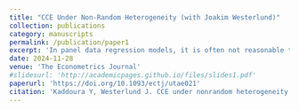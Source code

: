 ```yaml
---
title: "CCE Under Non-Random Heterogeneity (with Joakim Westerlund)"
collection: publications
category: manuscripts
permalink: /publication/paper1
excerpt: 'In panel data regression models, it is often not reasonable to expect all cross-sectional units to have identical responses to explanatory variables, or that all relevant variables have been properly accounted for. These concerns have recently motivated the use of interactive effects models with heterogeneous slopes. The workhorse of this literature is the common correlated effects approach, which assumes that both effects and slopes are randomly distributed. The current paper argues that the restrictions implied by this assumption are likely unreasonable in many applications, and that there is a need to allow for nonrandom heterogeneity.'
date: 2024-11-28
venue: 'The Econometrics Journal'
#slidesurl: 'http://academicpages.github.io/files/slides1.pdf'
paperurl: 'https://doi.org/10.1093/ectj/utae021'
citation: 'Kaddoura Y, Westerlund J. CCE under nonrandom heterogeneity (2024). The Econometrics Journal. utae021.'
---
```

